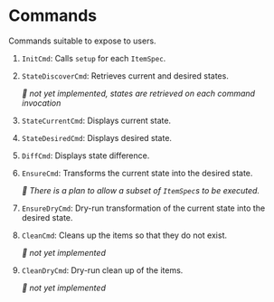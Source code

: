 # Commands

Commands suitable to expose to users.

1. `InitCmd`: Calls `setup` for each `ItemSpec`.
2. `StateDiscoverCmd`: Retrieves current and desired states.

    *🚧 not yet implemented, states are retrieved on each command invocation*

3. `StateCurrentCmd`: Displays current state.
4. `StateDesiredCmd`: Displays desired state.
5. `DiffCmd`: Displays state difference.
6. `EnsureCmd`: Transforms the current state into the desired state.

    *🚧 There is a plan to allow a subset of `ItemSpec`s to be executed.*

7. `EnsureDryCmd`: Dry-run transformation of the current state into the desired state.
8. `CleanCmd`: Cleans up the items so that they do not exist.

    *🚧 not yet implemented*

9. `CleanDryCmd`: Dry-run clean up of the items.

    *🚧 not yet implemented*
